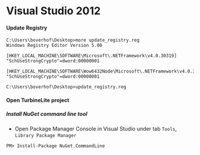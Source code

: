 # Visual Studio 2012
#### Update Registry 
```
C:\Users\boverhof\Desktop>more update_registry.reg
Windows Registry Editor Version 5.00

[HKEY_LOCAL_MACHINE\SOFTWARE\Microsoft\.NETFramework\v4.0.30319]
"SchUseStrongCrypto"=dword:00000001

[HKEY_LOCAL_MACHINE\SOFTWARE\Wow6432Node\Microsoft\.NETFramework\v4.0.30319]
"SchUseStrongCrypto"=dword:00000001

C:\Users\boverhof\Desktop>update_registry.reg

```
#### Open TurbineLite project
##### Install NuGet command line tool
- Open Package Manager Console in Visual Studio under tab `Tools`, `Library Package Manager`
```
PM> Install-Package NuGet.CommandLine
```

